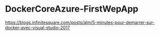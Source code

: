 # DockerCoreAzure-FirstWepApp
 https://blogs.infinitesquare.com/posts/alm/5-minutes-pour-demarrer-sur-docker-avec-visual-studio-2017
